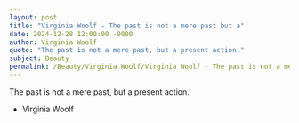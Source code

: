 ```yaml
---
layout: post
title: "Virginia Woolf - The past is not a mere past but a"
date: 2024-12-28 12:00:00 -0000
author: Virginia Woolf
quote: "The past is not a mere past, but a present action."
subject: Beauty
permalink: /Beauty/Virginia Woolf/Virginia Woolf - The past is not a mere past but a
---
```


The past is not a mere past, but a present action.

- Virginia Woolf
